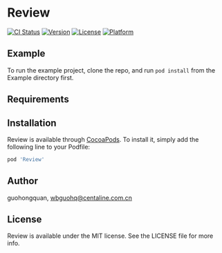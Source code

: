 # Review

[![CI Status](https://img.shields.io/travis/guohongquan/Review.svg?style=flat)](https://travis-ci.org/guohongquan/Review)
[![Version](https://img.shields.io/cocoapods/v/Review.svg?style=flat)](https://cocoapods.org/pods/Review)
[![License](https://img.shields.io/cocoapods/l/Review.svg?style=flat)](https://cocoapods.org/pods/Review)
[![Platform](https://img.shields.io/cocoapods/p/Review.svg?style=flat)](https://cocoapods.org/pods/Review)

## Example

To run the example project, clone the repo, and run `pod install` from the Example directory first.

## Requirements

## Installation

Review is available through [CocoaPods](https://cocoapods.org). To install
it, simply add the following line to your Podfile:

```ruby
pod 'Review'
```

## Author

guohongquan, wbguohq@centaline.com.cn

## License

Review is available under the MIT license. See the LICENSE file for more info.

